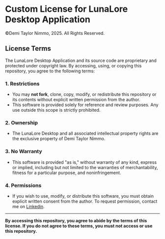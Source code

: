 # Custom License for LunaLore Desktop Application

©Demi Taylor Nimmo, 2025. All Rights Reserved.

## License Terms

The LunaLore Desktop Application and its source code are proprietary and protected under copyright law. By accessing, using, or copying this repository, you agree to the following terms:

### **1. Restrictions**
- You may **not fork**, clone, copy, modify, or redistribute this repository or its contents without explicit written permission from the author.
- This software is provided solely for reference and review purposes. Any use outside this scope is strictly prohibited.

### **2. Ownership**
- The LunaLore Desktop and all associated intellectual property rights are the exclusive property of Demi Taylor Nimmo.

### **3. No Warranty**
- This software is provided "as is," without warranty of any kind, express or implied, including but not limited to the warranties of merchantability, fitness for a particular purpose, and noninfringement.

### **4. Permissions**
- If you wish to use, modify, or distribute this software, you must obtain explicit written consent from the author. To request permission, contact me on [Linkedin](https://www.linkedin.com/in/demi-taylor-nimmo-bb320b40/).

---

**By accessing this repository, you agree to abide by the terms of this license. If you do not agree to these terms, you must not access or use this repository.**
